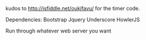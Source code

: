 kudos to http://jsfiddle.net/oukjfavu/ for the timer code.

Dependencies:
  Bootstrap
  Jquery
  Underscore
  HowlerJS

Run through whatever web server you want
